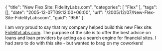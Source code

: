 {
	"title": "New Flex Site: FidelityLabs.com",
	"categories": [
		"Flex"
	],
	"tags": [],
	"date": "2005-12-07T09:12:00+06:00",
	"url": "/2005/12/07/New-Flex-Site-FidelityLabscom",
	"guid": "956"
}

I am <i>very</i> proud to say that my company helped build this new Flex site: <a href="http://www.fidelitylabs.com">FidelityLabs.com</a>. The purpose of the site is to offer the best advice on loans and loan providers by acting as a search engine for financial sites. I had zero to do with this site - but wanted to brag on my coworkers!